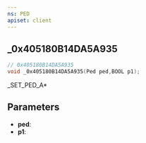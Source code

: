 ```yaml
---
ns: PED
apiset: client
---
```

## _0x405180B14DA5A935

```c
// 0x405180B14DA5A935
void _0x405180B14DA5A935(Ped ped,BOOL p1);
```

_SET_PED_A*

## Parameters
* **ped**:
* **p1**:



